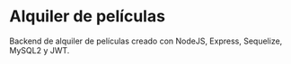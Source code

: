 # Alquiler de películas
Backend de alquiler de películas creado con NodeJS, Express, Sequelize, MySQL2 y JWT.
